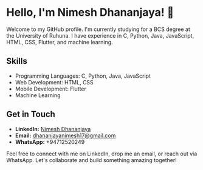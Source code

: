 # Hello, I'm Nimesh Dhananjaya! 👋

Welcome to my GitHub profile. I'm currently studying for a BCS degree at the University of Ruhuna. I have experience in C, Python, Java, JavaScript, HTML, CSS, Flutter, and machine learning.

## Skills

- Programming Languages: C, Python, Java, JavaScript
- Web Development: HTML, CSS
- Mobile Development: Flutter
- Machine Learning

## Get in Touch

- **LinkedIn:** [Nimesh Dhananjaya](https://www.linkedin.com/in/nimesh-dhananjaya-0747ba277)
- **Email:** dhananjayanimesh17@gmail.com
- **WhatsApp:** +94712520249

Feel free to connect with me on LinkedIn, drop me an email, or reach out via WhatsApp. Let's collaborate and build something amazing together!
